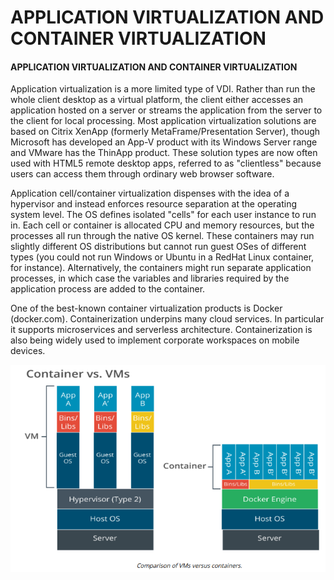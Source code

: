# APPLICATION VIRTUALIZATION AND CONTAINER VIRTUALIZATION

#### APPLICATION VIRTUALIZATION AND CONTAINER VIRTUALIZATION

Application virtualization is a more limited type of VDI. Rather than run the whole client desktop as a virtual platform, the client either accesses an application hosted on a server or streams the application from the server to the client for local processing. Most application virtualization solutions are based on Citrix XenApp (formerly MetaFrame/Presentation Server), though Microsoft has developed an App-V product with its Windows Server range and VMware has the ThinApp product. These solution types are now often used with HTML5 remote desktop apps, referred to as "clientless" because users can access them through ordinary web browser software.

Application cell/container virtualization dispenses with the idea of a hypervisor and instead enforces resource separation at the operating system level. The OS defines isolated "cells" for each user instance to run in. Each cell or container is allocated CPU and memory resources, but the processes all run through the native OS kernel. These containers may run slightly different OS distributions but cannot run guest OSes of different types (you could not run Windows or Ubuntu in a RedHat Linux container, for instance). Alternatively, the containers might run separate application processes, in which case the variables and libraries required by the application process are added to the container.

One of the best-known container virtualization products is Docker (docker.com). Containerization underpins many cloud services. In particular it supports microservices and serverless architecture. Containerization is also being widely used to implement corporate workspaces on mobile devices.

![](./img/app.png)